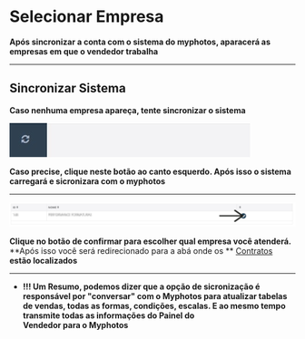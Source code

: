 # Selecionar Empresa
**Após sincronizar a conta com o sistema do myphotos, aparacerá as empresas em que o vendedor trabalha**
***

## Sincronizar Sistema
**Caso nenhuma empresa apareça, tente sincronizar o sistema**

![](../../img/barra.jpg)

**Caso precise, clique neste botão ao canto esquerdo. Após isso o sistema carregará e sicronizara com o myphotos**
***

![](../../img/empresa.jpg)

**Clique no botão de confirmar para escolher qual empresa você atenderá.**
**Após isso você será redirecionado para a abá onde os ** [Contratos](https://rfsolutionit.github.io/myphotos/pages/vendedor/contratos.html) **estão localizados**
***

* **!!! Um Resumo, podemos dizer que a opção de sicronização é responsável por "conversar" com o Myphotos para atualizar tabelas de vendas, todas as formas, condições, escalas. E ao mesmo tempo transmite todas as informações do Painel do Vendedor para o Myphotos**